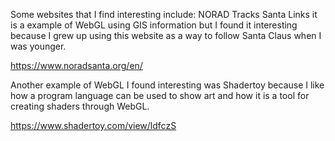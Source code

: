 Some websites that I find interesting include: NORAD Tracks Santa Links it is a 
example of WebGL using GIS information but I found it interesting because 
I grew up using this website as a way to follow Santa Claus when I was younger.

https://www.noradsanta.org/en/

Another example of WebGL I found interesting was Shadertoy because I like how a program language 
can be used to show art and how it is a tool for creating shaders through WebGL.

https://www.shadertoy.com/view/ldfczS
